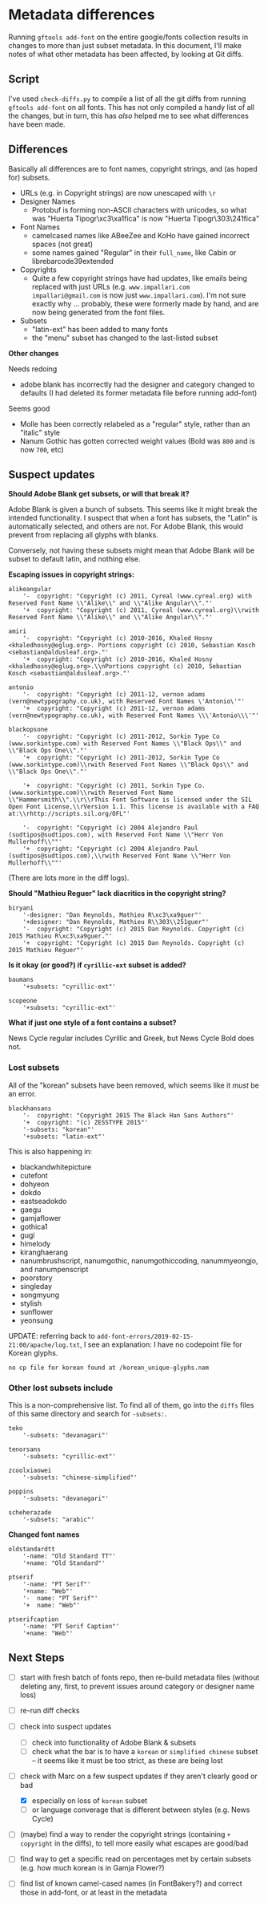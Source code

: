 # Metadata differences

Running `gftools add-font` on the entire google/fonts collection results in changes to more than just subset metadata. In this document, I'll make notes of what other metadata has been affected, by looking at Git diffs.

## Script

I've used `check-diffs.py` to compile a list of all the git diffs from running `gftools add-font` on all fonts. This has not only compiled a handy list of all the changes, but in turn, this has *also* helped me to see what differences have been made.

## Differences

Basically all differences are to font names, copyright strings, and (as hoped for) subsets.

- URLs (e.g. in Copyright strings) are now unescaped with `\r`
- Designer Names
  - Protobuf is forming non-ASCII characters with unicodes, so what was "Huerta Tipogr\xc3\xa1fica" is now "Huerta Tipogr\\303\\241fica"
- Font Names
  - camelcased names like ABeeZee and KoHo have gained incorrect spaces (not great)
  - some names gained "Regular" in their `full_name`, like Cabin or librebarcode39extended
- Copyrights
  - Quite a few copyright strings have had updates, like emails being replaced with just URLs (e.g. `www.impallari.com impallari@gmail.com` is now just `www.impallari.com`). I'm not sure exactly why ... probably, these were formerly made by hand, and are now being generated from the font files. 
- Subsets
  - "latin-ext" has been added to many fonts
  - the "menu" subset has changed to the last-listed subset

**Other changes**

Needs redoing
  - adobe blank has incorrectly had the designer and category changed to defaults (I had deleted its former metadata file before running add-font)

Seems good
- Molle has been correctly relabeled as a "regular" style, rather than an "italic" style
- Nanum Gothic has gotten corrected weight values (Bold was `800` and is now `700`, etc)

## Suspect updates

**Should Adobe Blank get subsets, or will that break it?**

Adobe Blank is given a bunch of subsets. This seems like it might break the intended functionality. I suspect that when a font has subsets, the "Latin" is automatically selected, and others are not. For Adobe Blank, this would prevent from replacing all glyphs with blanks.

Conversely, not having these subsets might mean that Adobe Blank will be subset to default latin, and nothing else.

**Escaping issues in copyright strings:**
```
alikeangular
    '-  copyright: "Copyright (c) 2011, Cyreal (www.cyreal.org) with Reserved Font Name \\"Alike\\" and \\"Alike Angular\\"."'
    '+  copyright: "Copyright (c) 2011, Cyreal (www.cyreal.org)\\rwith Reserved Font Name \\"Alike\\" and \\"Alike Angular\\"."'
```

```
amiri
    '-  copyright: "Copyright (c) 2010-2016, Khaled Hosny <khaledhosny@eglug.org>. Portions copyright (c) 2010, Sebastian Kosch <sebastian@aldusleaf.org>."'
    '+  copyright: "Copyright (c) 2010-2016, Khaled Hosny <khaledhosny@eglug.org>.\\nPortions copyright (c) 2010, Sebastian Kosch <sebastian@aldusleaf.org>."'
```

```
antonio
    '-  copyright: "Copyright (c) 2011-12, vernon adams (vern@newtypography.co.uk), with Reserved Font Names \'Antonio\'"'
    '+  copyright: "Copyright (c) 2011-12, vernon adams (vern@newtypography.co.uk), with Reserved Font Names \\\'Antonio\\\'"'
```

```
blackopsone
    '-  copyright: "Copyright (c) 2011-2012, Sorkin Type Co (www.sorkintype.com) with Reserved Font Names \\"Black Ops\\" and \\"Black Ops One\\"."'
    '+  copyright: "Copyright (c) 2011-2012, Sorkin Type Co (www.sorkintype.com)\\rwith Reserved Font Names \\"Black Ops\\" and \\"Black Ops One\\"."'
```

```
    '+  copyright: "Copyright (c) 2011, Sorkin Type Co. (www.sorkintype.com)\\rwith Reserved Font Name \\"Hammersmith\\".\\r\\rThis Font Software is licensed under the SIL Open Font License,\\rVersion 1.1. This license is available with a FAQ at:\\rhttp://scripts.sil.org/OFL"'
```

```
    '-  copyright: "Copyright (c) 2004 Alejandro Paul (sudtipos@sudtipos.com), with Reserved Font Name \\"Herr Von Mullerhoff\\""'
    '+  copyright: "Copyright (c) 2004 Alejandro Paul (sudtipos@sudtipos.com),\\rwith Reserved Font Name \\"Herr Von Mullerhoff\\""'
```

(There are lots more in the diff logs).

**Should "Mathieu Reguer" lack diacritics in the copyright string?**

```
biryani
    '-designer: "Dan Reynolds, Mathieu R\xc3\xa9guer"'
    '+designer: "Dan Reynolds, Mathieu R\\303\\251guer"'
    '-  copyright: "Copyright (c) 2015 Dan Reynolds. Copyright (c) 2015 Mathieu R\xc3\xa9guer."'
    '+  copyright: "Copyright (c) 2015 Dan Reynolds. Copyright (c) 2015 Mathieu Reguer"'
```



**Is it okay (or good?) if `cyrillic-ext` subset is added?**
```
baumans
    '+subsets: "cyrillic-ext"'
```

```
scopeone
    '+subsets: "cyrillic-ext"'
```

**What if just one style of a font contains a subset?**

News Cycle regular includes Cyrillic and Greek, but News Cycle Bold does not.

### Lost subsets

All of the "korean" subsets have been removed, which seems like it _must_ be an error.

```
blackhansans
    '-  copyright: "Copyright 2015 The Black Han Sans Authors"'
    '+  copyright: "(c) ZESSTYPE 2015"'
    '-subsets: "korean"'
    '+subsets: "latin-ext"'
```

This is also happening in:
- blackandwhitepicture
- cutefont
- dohyeon
- dokdo
- eastseadokdo
- gaegu
- gamjaflower
- gothica1
- gugi
- himelody
- kiranghaerang
- nanumbrushscript, nanumgothic, nanumgothiccoding, nanummyeongjo, and nanumpenscript
- poorstory
- singleday
- songmyung
- stylish
- sunflower
- yeonsung

UPDATE: referring back to `add-font-errors/2019-02-15-21:00/apache/log.txt`, I see an explanation: I have no codepoint file for Korean glyphs.

```
no cp file for korean found at /korean_unique-glyphs.nam
```

### Other lost subsets include

This is a non-comprehensive list. To find all of them, go into the `diffs` files of this same directory and search for `-subsets:`.

```
teko
    '-subsets: "devanagari"'
```

```
tenorsans
    '-subsets: "cyrillic-ext"'
```

```
zcoolxiaowei
    '-subsets: "chinese-simplified"'
```


```
poppins
    '-subsets: "devanagari"'
```

```
scheherazade
    '-subsets: "arabic"'
```

**Changed font names**

```
oldstandardtt
    '-name: "Old Standard TT"'
    '+name: "Old Standard"'
```

```
ptserif
    '-name: "PT Serif"'
    '+name: "Web"'
    '-  name: "PT Serif"'
    '+  name: "Web"'
```

```
ptserifcaption
    '-name: "PT Serif Caption"'
    '+name: "Web"'
```

## Next Steps
- [ ] start with fresh batch of fonts repo, then re-build metadata files (without deleting any, first, to prevent issues around category or designer name loss)
- [ ] re-run diff checks
- [ ] check into suspect updates
  - [ ] check into functionality of Adobe Blank & subsets
  - [ ] check what the bar is to have a `korean` or `simplified chinese` subset – it seems like it must be too strict, as these are being lost
- [ ] check with Marc on a few suspect updates if they aren't clearly good or bad
  - [x] especially on loss of `korean` subset
  - [ ] or language converage that is different between styles (e.g. News Cycle)
- [ ] (maybe) find a way to render the copyright strings (containing `+  copyright` in the diffs), to tell more easily what escapes are good/bad
- [ ] find way to get a specific read on percentages met by certain subsets (e.g. how much korean is in Gamja Flower?)
- [ ] find list of known camel-cased names (in FontBakery?) and correct those in add-font, or at least in the metadata

